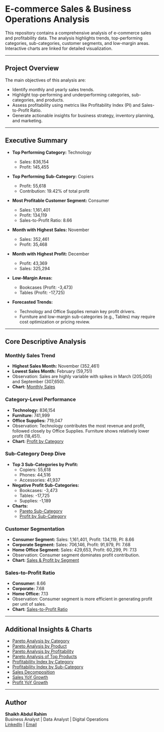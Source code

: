 # E-commerce Sales & Business Operations Analysis

This repository contains a comprehensive analysis of e-commerce sales and profitability data. The analysis highlights trends, top-performing categories, sub-categories, customer segments, and low-margin areas. Interactive charts are linked for detailed visualization.

---

## Project Overview

The main objectives of this analysis are:

- Identify monthly and yearly sales trends.  
- Highlight top-performing and underperforming categories, sub-categories, and products.  
- Assess profitability using metrics like Profitability Index (PI) and Sales-to-Profit Ratio.  
- Generate actionable insights for business strategy, inventory planning, and marketing.  

---

## Executive Summary

- **Top Performing Category:** Technology  
  - Sales: 836,154  
  - Profit: 145,455  

- **Top Performing Sub-Category:** Copiers  
  - Profit: 55,618  
  - Contribution: 19.42% of total profit  

- **Most Profitable Customer Segment:** Consumer  
  - Sales: 1,161,401  
  - Profit: 134,119  
  - Sales-to-Profit Ratio: 8.66  

- **Month with Highest Sales:** November  
  - Sales: 352,461  
  - Profit: 35,468  

- **Month with Highest Profit:** December  
  - Profit: 43,369  
  - Sales: 325,294  

- **Low-Margin Areas:**  
  - Bookcases (Profit: -3,473)  
  - Tables (Profit: -17,725)  

- **Forecasted Trends:**  
  - Technology and Office Supplies remain key profit drivers.  
  - Furniture and low-margin sub-categories (e.g., Tables) may require cost optimization or pricing review.

---

## Core Descriptive Analysis

### Monthly Sales Trend
- **Highest Sales Month:** November (352,461)  
- **Lowest Sales Month:** February (59,751)  
- Observation: Sales are highly variable with spikes in March (205,005) and September (307,650).  
- **Chart:** [Monthly Sales](https://sabdulraheem.github.io/ecommerce-sales-analysis/monthly_sales.html)  

### Category-Level Performance
- **Technology:** 836,154  
- **Furniture:** 741,999  
- **Office Supplies:** 719,047  
- Observation: Technology contributes the most revenue and profit, followed closely by Office Supplies. Furniture shows relatively lower profit (18,451).  
- **Chart:** [Profit by Category](https://sabdulraheem.github.io/ecommerce-sales-analysis/Profit_by_category.html)  

### Sub-Category Deep Dive
- **Top 3 Sub-Categories by Profit:**  
  - Copiers: 55,618  
  - Phones: 44,516  
  - Accessories: 41,937  
- **Negative Profit Sub-Categories:**  
  - Bookcases: -3,473  
  - Tables: -17,725  
  - Supplies: -1,189  
- **Charts:**  
  - [Pareto Sub-Category](https://sabdulraheem.github.io/ecommerce-sales-analysis/Pareto_SubCategory.html)  
  - [Profit by Sub-Category](https://sabdulraheem.github.io/ecommerce-sales-analysis/Profit_by_subcategory.html)  

### Customer Segmentation
- **Consumer Segment:** Sales: 1,161,401, Profit: 134,119, PI: 8.66  
- **Corporate Segment:** Sales: 706,146, Profit: 91,979, PI: 7.68  
- **Home Office Segment:** Sales: 429,653, Profit: 60,299, PI: 7.13  
- Observation: Consumer segment dominates profit contribution.  
- **Chart:** [Sales & Profit by Segment](https://sabdulraheem.github.io/ecommerce-sales-analysis/sales_profit_by_segment.html)  

### Sales-to-Profit Ratio
- **Consumer:** 8.66  
- **Corporate:** 7.68  
- **Home Office:** 7.13  
- Observation: Consumer segment is more efficient in generating profit per unit of sales.  
- **Chart:** [Sales-to-Profit Ratio](https://sabdulraheem.github.io/ecommerce-sales-analysis/Sales-to-ProfitRatio(LowerisBetter).html)  

---

## Additional Insights & Charts

- [Pareto Analysis by Category](https://sabdulraheem.github.io/ecommerce-sales-analysis/Pareto_Category.html)  
- [Pareto Analysis by Product](https://sabdulraheem.github.io/ecommerce-sales-analysis/Pareto_Product.html)  
- [Pareto Analysis by Profitability](https://sabdulraheem.github.io/ecommerce-sales-analysis/Pareto_Profitability.html)  
- [Pareto Analysis of Top Products](https://sabdulraheem.github.io/ecommerce-sales-analysis/Pareto_TopProducts.html)  
- [Profitability Index by Category](https://sabdulraheem.github.io/ecommerce-sales-analysis/ProfitabilityIndexbyCategory.html)  
- [Profitability Index by Sub-Category](https://sabdulraheem.github.io/ecommerce-sales-analysis/ProfitabilityIndexbysub-Category.html)  
- [Sales Decomposition](https://sabdulraheem.github.io/ecommerce-sales-analysis/Sales_Decomposition.html)  
- [Sales YoY Growth](https://sabdulraheem.github.io/ecommerce-sales-analysis/salesYoYGrowthPlot.html)  
- [Profit YoY Growth](https://sabdulraheem.github.io/ecommerce-sales-analysis/ProfitYoYGrowthPlot.html)  

---

## Author

**Shaikh Abdul Rahim**  
Business Analyst | Data Analyst | Digital Operations  
[LinkedIn](https://www.linkedin.com/in/shaikhabdulraheem) | [Email](mailto:abdulrahimanalyst@gmail.com)
